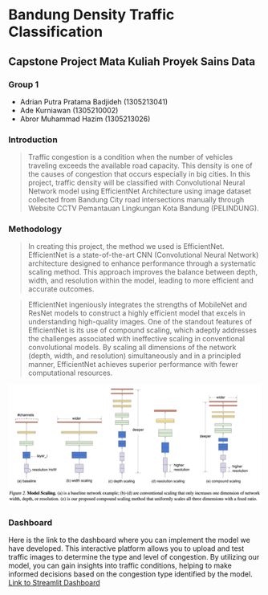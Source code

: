 # Bandung Density Traffic Classification

## Capstone Project Mata Kuliah Proyek Sains Data
### Group 1
- Adrian Putra Pratama Badjideh (1305213041)
- Ade Kurniawan (1305210002)
- Abror Muhammad Hazim (1305213026)

### Introduction
> Traffic congestion is a condition when the number of vehicles traveling exceeds the available road capacity. This density is one of the causes of congestion that occurs especially in big cities. In this project, traffic density will be classified with Convolutional Neural Network model using EfficientNet Architecture using image dataset collected from Bandung City road intersections manually through Website CCTV Pemantauan Lingkungan Kota Bandung (PELINDUNG).

### Methodology
> In creating this project, the method we used is EfficientNet. EfficientNet is a state-of-the-art CNN (Convolutional Neural Network) architecture designed to enhance performance through a systematic scaling method. This approach improves the balance between depth, width, and resolution within the model, leading to more efficient and accurate outcomes.

> EfficientNet ingeniously integrates the strengths of MobileNet and ResNet models to construct a highly efficient model that excels in understanding high-quality images. One of the standout features of EfficientNet is its use of compound scaling, which adeptly addresses the challenges associated with ineffective scaling in conventional convolutional models. By scaling all dimensions of the network (depth, width, and resolution) simultaneously and in a principled manner, EfficientNet achieves superior performance with fewer computational resources.

![Assets/Images/EfficientNet architecture.png](https://github.com/zim18/Bandung-Density-Traffic-Classification/blob/5c683b13ee20ec3a82dab1f4042478b060f43503/Assets/Images/EfficientNet%20architecture.png)

### Dashboard
Here is the link to the dashboard where you can implement the model we have developed. This interactive platform allows you to upload and test traffic images to determine the type and level of congestion. By utilizing our model, you can gain insights into traffic conditions, helping to make informed decisions based on the congestion type identified by the model.
[Link to Streamlit Dashboard](https://bandung-density-traffic-classification-obs895fj6t6ttf2rakkvtx.streamlit.app/)
